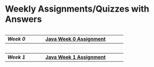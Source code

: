 # Weekly Assignments/Quizzes with Answers

<table align="left">
    <tr>
        <td><b><i>Week 0</i></b></td> <td width="300" align="center"><a href="https://github.com/guru-shreyansh/NPTEL-Programming-in-Java/blob/main/2020-July-Semester/Assignments-with-Solutions/Programming-in-Java--Unit02-Week_0_Assignment%3D0.pdf"><b>Java Week 0 Assignment</b></a></td>
    </tr>
</table>
<br>
<table align="right">
    <tr>
        <td><b><i>Week 1</i></b></td> <td width="300" align="center"><a href="https://github.com/guru-shreyansh/NPTEL-Programming-in-Java/blob/main/2020-July-Semester/Java-Programming-Test-Questions/Java%20Programming%20Test%20(2020)%20Set-II%20Q1.pdf"><b>Java Week 1 Assignment</b></a></td>
    </tr>
</table>
<br>
